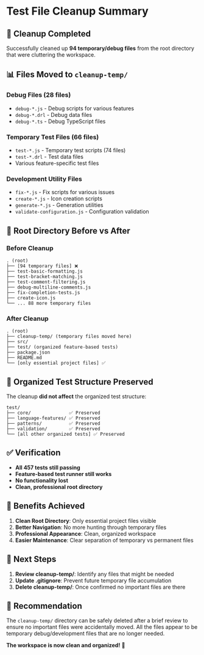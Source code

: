 # Test File Cleanup Summary

## 🧹 **Cleanup Completed**

Successfully cleaned up **94 temporary/debug files** from the root directory that were cluttering the workspace.

## 📊 **Files Moved to `cleanup-temp/`**

### **Debug Files (28 files)**
- `debug-*.js` - Debug scripts for various features
- `debug-*.drl` - Debug data files
- `debug-*.ts` - Debug TypeScript files

### **Temporary Test Files (66 files)**
- `test-*.js` - Temporary test scripts (74 files)
- `test-*.drl` - Test data files
- Various feature-specific test files

### **Development Utility Files**
- `fix-*.js` - Fix scripts for various issues
- `create-*.js` - Icon creation scripts
- `generate-*.js` - Generation utilities
- `validate-configuration.js` - Configuration validation

## 🎯 **Root Directory Before vs After**

### **Before Cleanup**
```
. (root)
├── [94 temporary files] ❌
├── test-basic-formatting.js
├── test-bracket-matching.js
├── test-comment-filtering.js
├── debug-multiline-comments.js
├── fix-completion-tests.js
├── create-icon.js
└── ... 88 more temporary files
```

### **After Cleanup**
```
. (root)
├── cleanup-temp/ (temporary files moved here)
├── src/
├── test/ (organized feature-based tests)
├── package.json
├── README.md
└── [only essential project files] ✅
```

## 📁 **Organized Test Structure Preserved**

The cleanup **did not affect** the organized test structure:

```
test/
├── core/              ✅ Preserved
├── language-features/ ✅ Preserved  
├── patterns/          ✅ Preserved
├── validation/        ✅ Preserved
└── [all other organized tests] ✅ Preserved
```

## ✅ **Verification**

- **All 457 tests still passing**
- **Feature-based test runner still works**
- **No functionality lost**
- **Clean, professional root directory**

## 🚀 **Benefits Achieved**

1. **Clean Root Directory**: Only essential project files visible
2. **Better Navigation**: No more hunting through temporary files
3. **Professional Appearance**: Clean, organized workspace
4. **Easier Maintenance**: Clear separation of temporary vs permanent files

## 🔄 **Next Steps**

1. **Review cleanup-temp/**: Identify any files that might be needed
2. **Update .gitignore**: Prevent future temporary file accumulation
3. **Delete cleanup-temp/**: Once confirmed no important files are there

## 📝 **Recommendation**

The `cleanup-temp/` directory can be safely deleted after a brief review to ensure no important files were accidentally moved. All the files appear to be temporary debug/development files that are no longer needed.

**The workspace is now clean and organized!** 🎉